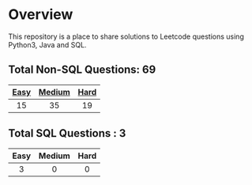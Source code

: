# Overview

This repository is a place to share solutions to Leetcode questions using Python3, Java and SQL.


## Total Non-SQL Questions: 69

| [Easy](https://github.com/ezryn-zaharoff/leetcode-solutions/tree/master/01-easy) | [Medium](https://github.com/ezryn-zaharoff/leetcode-solutions/tree/master/02-medium) | [Hard](https://github.com/ezryn-zaharoff/leetcode-solutions/tree/master/03-hard) |
|:----:|:------:|:----:|
|  15  |   35   |  19  |


## Total SQL Questions : 3

| Easy | Medium | Hard |
|:----:|:------:|:----:|
|   3  |    0   |   0  |
